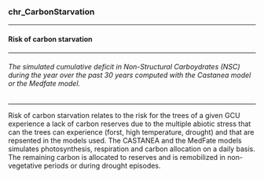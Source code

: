 ### chr_CarbonStarvation



------
#### Risk of carbon starvation



------
###### The simulated cumulative deficit in Non-Structural Carboydrates (NSC) during the year over the past 30 years computed with the Castanea model or the Medfate model.



------
Risk of carbon starvation relates to the risk for the trees of a given GCU experience a lack of carbon reserves due to the multiple abiotic stress that can the trees can experience (forst, high temperature, drought) and that are repsented in the models used. The CASTANEA and the MedFate models simulates photosynthesis, respiration and carbon allocation on a daily basis. The remaining carbon is allocated to reserves and is remobilized in non-vegetative periods or during drought episodes.